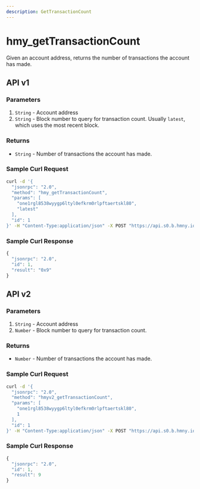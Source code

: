 ```yaml
---
description: GetTransactionCount
---
```


# hmy\_getTransactionCount

Given an account address, returns the number of transactions the account has made.

## API v1

### Parameters

1. `String` - Account address
2. `String` - Block number to query for transaction count. Usually `latest`, which uses the most recent block.

### Returns

* `String` - Number of transactions the account has made.

### Sample Curl Request

```bash
curl -d '{
  "jsonrpc": "2.0",
  "method": "hmy_getTransactionCount",
  "params": [
    "one1rgl8538wyygp6ltyl0efkrm0rlpftaertskl80",
    "latest"
  ],
  "id": 1
}' -H "Content-Type:application/json" -X POST "https://api.s0.b.hmny.io"
```

### Sample Curl Response

```javascript
{
  "jsonrpc": "2.0",
  "id": 1,
  "result": "0x9"
}
```

## API v2

### Parameters

1. `String` - Account address
2. `Number` - Block number to query for transaction count.

### Returns

* `Number` - Number of transactions the account has made.

### Sample Curl Request

```bash
curl -d '{
  "jsonrpc": "2.0",
  "method": "hmyv2_getTransactionCount",
  "params": [
    "one1rgl8538wyygp6ltyl0efkrm0rlpftaertskl80",
    1
  ],
  "id": 1
}' -H "Content-Type:application/json" -X POST "https://api.s0.b.hmny.io"
```

### Sample Curl Response

```javascript
{
  "jsonrpc": "2.0",
  "id": 1,
  "result": 9
}
```
